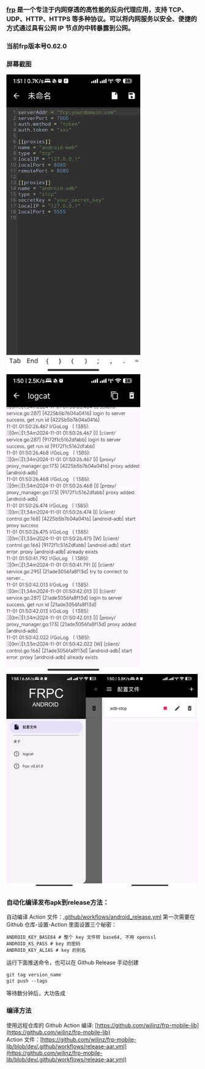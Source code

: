 ### [frp](https://github.com/fatedier/frp) 是一个专注于内网穿透的高性能的反向代理应用，支持 TCP、UDP、HTTP、HTTPS 等多种协议。可以将内网服务以安全、便捷的方式通过具有公网 IP 节点的中转暴露到公网。

### 当前frp版本号0.62.0
### 屏幕截图
<img src="mdassets/1.jpg" width="350px" alt="Image 1"><img src="mdassets/2.jpg" width="350px" alt="Image 2">
<img src="mdassets/4.jpg" width="250px" alt="Image 3"><img src="mdassets/3.jpg" width="250px" alt="Image 4">

### 自动化编译发布apk到release方法：
自动编译 Action 文件：[.github/workflows/android_release.yml](.github/workflows/android_release.yml)
第一次需要在 Github 仓库-设置-Action 里面设置三个秘密：
```
ANDROID_KEY_BASE64 # 整个 key 文件转 base64, 不用 openssl
ANDROID_KS_PASS # key 的密码
ANDROID_KEY_ALIAS # key 的别名
```
运行下面推送命令，也可以在 Github Release 手动创建
```shell
git tag version_name
git push --tags
```
等待数分钟后，大功告成

### 编译方法
使用远程仓库的 Github Action 编译: [https://github.com/wilinz/frp-mobile-lib](https://github.com/wilinz/frp-mobile-lib)  
Action 文件：[https://github.com/wilinz/frp-mobile-lib/blob/dev/.github/workflows/release-aar.yml](https://github.com/wilinz/frp-mobile-lib/blob/dev/.github/workflows/release-aar.yml)





